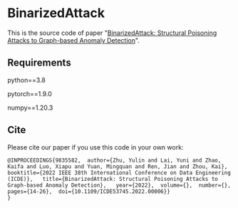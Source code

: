 # BinarizedAttack

This is the source code of paper "[BinarizedAttack: Structural Poisoning Attacks to Graph-based Anomaly Detection](https://arxiv.org/abs/2106.09989)".

## Requirements
python==3.8

pytorch==1.9.0

numpy==1.20.3

## Cite

Please cite our paper if you use this code in your own work:

```
@INPROCEEDINGS{9835582,  author={Zhu, Yulin and Lai, Yuni and Zhao, Kaifa and Luo, Xiapu and Yuan, Mingquan and Ren, Jian and Zhou, Kai},  booktitle={2022 IEEE 38th International Conference on Data Engineering (ICDE)},   title={BinarizedAttack: Structural Poisoning Attacks to Graph-based Anomaly Detection},   year={2022},  volume={},  number={},  pages={14-26},  doi={10.1109/ICDE53745.2022.00006}}
}
```
